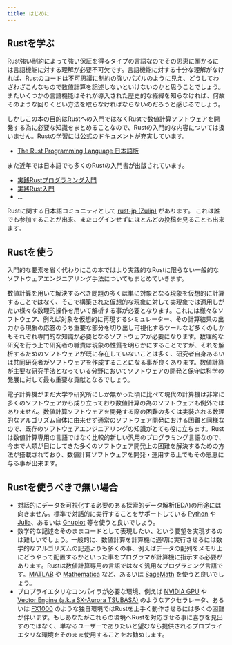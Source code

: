 ```yaml
---
title: はじめに
---
```


Rustを学ぶ
------------

Rust強い制約によって強い保証を得るタイプの言語なのでその恩恵に預かるには言語機能に対する理解が必要不可欠です。言語機能に対する十分な理解がなければ、Rustのコードは不可思議に制約の強いパズルのように見え、どうしてわざわざこんなもので数値計算を記述しないといけないのかと思うことでしょう。またいくつかの言語機能はそれが導入された歴史的な経緯を知らなければ、何故そのような回りくどい方法を取らなければならないのだろうと感じるでしょう。

しかしこの本の目的はRustへの入門ではなくRustで数値計算ソフトウェアを開発する為に必要な知識をまとめることなので、Rustの入門的な内容については扱いません。Rustの学習には公式のドキュメントが充実しています。

- [The Rust Programming Language 日本語版](https://doc.rust-jp.rs/book-ja/)

また近年では日本語でも多くのRustの入門書が出版されています。

- [実践Rustプログラミング入門](https://www.shuwasystem.co.jp/book/9784798061702.html)
- [実践Rust入門](https://gihyo.jp/book/2019/978-4-297-10559-4)
- ...

Rustに関する日本語コミュニティとして [rust-jp (Zulip)](https://rust-lang-jp.zulipchat.com/) があります。 これは誰でも参加することが出来、またログインせずにほとんどの投稿を見ることも出来ます。

Rustを使う
-----------
入門的な要素を省く代わりにこの本ではより実践的なRustに限らない一般的なソフトウェアエンジニアリング手法についてもまとめていきます。

数値計算を用いて解決するべき問題の多くは単に対象となる現象を仮想的に計算することではなく、そこで構築された仮想的な現象に対して実現象では適用しがたい様々な数理的操作を用いて解析する事が必要となります。これには様々なソフトウェア、例えば対象を仮想的に再現するシミュレーター、その計算結果の出力から現象の応答のうち重要な部分を切り出し可視化するツールなど多くのしかもそれぞれ専門的な知識が必要となるソフトウェアが必要になります。数理的な研究を行う上で研究者の職責は現象の性質を明らかにすることですが、それを解析するためのソフトウェアが既に存在していないことは多く、研究者自身あるいは共同研究者がソフトウェアを作成することになる事が良くあります。数値計算が主要な研究手法となっている分野においてソフトウェアの開発と保守は科学の発展に対して最も重要な貢献となるでしょう。

電子計算機がまだ大学や研究所にしか無かった頃に比べて現代の計算機は非常に多くのソフトウェアから成り立っており数値計算の為のソフトウェアも例外ではありません。数値計算ソフトウェアを開発する際の困難の多くは実装される数理的なアルゴリズム自体に由来せず通常のソフトウェア開発における困難と同様なので、既存のソフトウェアエンジニアリングの知識がとても役に立ちます。Rustは数値計算専用の言語ではなく比較的新しい汎用のプログラミング言語なので、今まで人類が目にしてきた多くのソフトウェア開発上の困難を解決するための方法が搭載されており、数値計算ソフトウェアを開発・運用する上でもその恩恵に与る事が出来ます。

Rustを使うべきで無い場合
--------------------------

- 対話的にデータを可視化する必要のある探索的データ解析(EDA)の用途には向きません。標準で対話的に実行することをサポートしている [Python][Python] や [Julia][Julia]、あるいは [Gnuplot][Gnuplot] 等を使うと良いでしょう。
- 数学的な記述をそのままコードとして表現したい、という要望を実現するのは難しいでしょう。一般的に、数値計算を計算機に適切に実行させるには数学的なアルゴリズムの記述よりも多くの事、例えばデータの配列をメモリ上にどうやって配置するかといった事をプログラマが計算機に指示する必要があります。Rustは数値計算専用の言語ではなく汎用なプログラミング言語です。[MATLAB][MATLAB] や [Mathematica][Mathematica] など、あるいは [SageMath][SageMath] を使うと良いでしょう。
- プロプライエタリなコンパイラが必要な環境、例えば [NVIDIA GPU][nvidia] や [Vector Engine (a.k.a SX-Aurora TSUBASA)][SX] のようなアクセラレータ、あるいは [FX1000][FX] のような独自環境ではRustを上手く動作させるには多くの困難が伴います。もしあなたがこれらの環境へRustを対応させる事に喜びを見出すのではなく、単なるユーザーでありたいと望むなら提供されるプロプライエタリな環境をそのまま使用することをお勧めします。

[Python]: https://www.python.org/
[Julia]: https://julialang.org/
[Gnuplot]: http://www.gnuplot.info/
[MATLAB]: https://jp.mathworks.com/products/matlab.html
[Mathematica]: https://www.wolfram.com/
[SageMath]: https://www.sagemath.org/
[nvidia]: https://developer.nvidia.com/cuda-toolkit
[SX]: https://jpn.nec.com/hpc/sxauroratsubasa/index.html
[FX]: https://www.fujitsu.com/jp/products/computing/servers/supercomputer/
